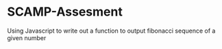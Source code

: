 # SCAMP-Assesment
Using Javascript to write out a function to output fibonacci sequence of a given number
